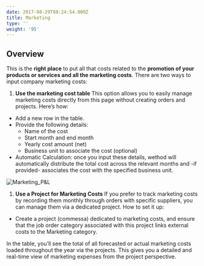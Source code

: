 ```yaml
---
date: 2017-08-29T08:24:54.000Z
title: Marketing
type: ''
weight: '95'
---
```


## Overview

This is the **right place** to put all that costs related to the **promotion of your products or services and all the marketing costs**.
There are two ways to input company marketing costs:

1. **Use the marketing cost table**
   This option allows you to easily manage marketing costs directly from this page without creating orders and projects. Here’s how:

* Add a new row in the table.
* Provide the following details:
  * Name of the cost
  * Start month and end month
  * Yearly cost amount (net)
  * Business unit to associate the cost (optional)
* Automatic Calculation: once you input these details, wethod will automatically distribute the total cost across the relevant months and -if provided- associates the cost with the specified business unit.

![Marketing\_P\&L](</uploads/Screenshot 2025-02-12 alle 14.43.29.png>)

1. **Use a Project for Marketing Costs**
   If you prefer to track marketing costs by recording them monthly through orders with specific suppliers, you can manage them via a dedicated project. How to set it up:

* Create a project (commessa) dedicated to marketing costs, and ensure that the job order category associated with this project links external costs to the Marketing category.

In the table, you’ll see the total of all forecasted or actual marketing costs loaded throughout the year via the projects. This gives you a detailed and real-time view of marketing expenses from the project perspective.
